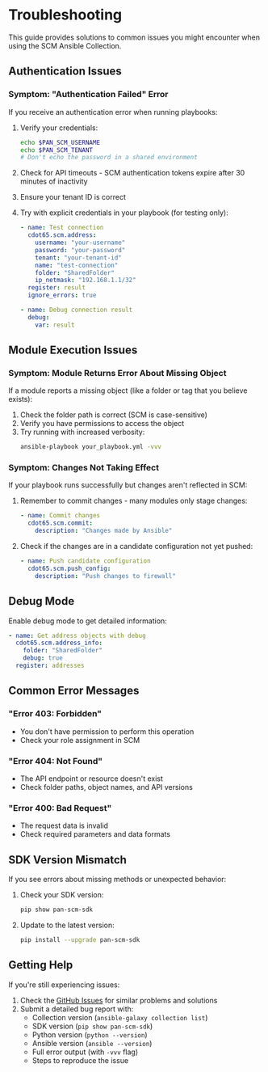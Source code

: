 # Troubleshooting

This guide provides solutions to common issues you might encounter when using the SCM Ansible Collection.

## Authentication Issues

### Symptom: "Authentication Failed" Error

If you receive an authentication error when running playbooks:

1. Verify your credentials:
   ```bash
   echo $PAN_SCM_USERNAME
   echo $PAN_SCM_TENANT
   # Don't echo the password in a shared environment
   ```

2. Check for API timeouts - SCM authentication tokens expire after 30 minutes of inactivity

3. Ensure your tenant ID is correct

4. Try with explicit credentials in your playbook (for testing only):
   ```yaml
   - name: Test connection
     cdot65.scm.address:
       username: "your-username"
       password: "your-password"
       tenant: "your-tenant-id"
       name: "test-connection"
       folder: "SharedFolder"
       ip_netmask: "192.168.1.1/32"
     register: result
     ignore_errors: true
   
   - name: Debug connection result
     debug:
       var: result
   ```

## Module Execution Issues

### Symptom: Module Returns Error About Missing Object

If a module reports a missing object (like a folder or tag that you believe exists):

1. Check the folder path is correct (SCM is case-sensitive)
2. Verify you have permissions to access the object
3. Try running with increased verbosity:
   ```bash
   ansible-playbook your_playbook.yml -vvv
   ```

### Symptom: Changes Not Taking Effect

If your playbook runs successfully but changes aren't reflected in SCM:

1. Remember to commit changes - many modules only stage changes:
   ```yaml
   - name: Commit changes
     cdot65.scm.commit:
       description: "Changes made by Ansible"
   ```

2. Check if the changes are in a candidate configuration not yet pushed:
   ```yaml
   - name: Push candidate configuration
     cdot65.scm.push_config:
       description: "Push changes to firewall"
   ```

## Debug Mode

Enable debug mode to get detailed information:

```yaml
- name: Get address objects with debug
  cdot65.scm.address_info:
    folder: "SharedFolder"
    debug: true
  register: addresses
```

## Common Error Messages

### "Error 403: Forbidden"
- You don't have permission to perform this operation
- Check your role assignment in SCM

### "Error 404: Not Found"
- The API endpoint or resource doesn't exist
- Check folder paths, object names, and API versions

### "Error 400: Bad Request"
- The request data is invalid
- Check required parameters and data formats

## SDK Version Mismatch

If you see errors about missing methods or unexpected behavior:

1. Check your SDK version:
   ```bash
   pip show pan-scm-sdk
   ```

2. Update to the latest version:
   ```bash
   pip install --upgrade pan-scm-sdk
   ```

## Getting Help

If you're still experiencing issues:

1. Check the [GitHub Issues](https://github.com/cdot65/pan-scm-ansible-collection/issues) for similar problems and solutions
2. Submit a detailed bug report with:
   - Collection version (`ansible-galaxy collection list`)
   - SDK version (`pip show pan-scm-sdk`)
   - Python version (`python --version`)
   - Ansible version (`ansible --version`)
   - Full error output (with `-vvv` flag)
   - Steps to reproduce the issue
